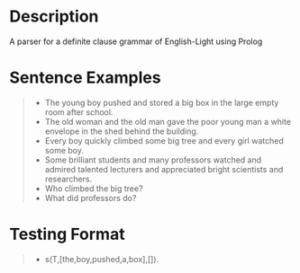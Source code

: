 # Description
A parser for a definite clause grammar of English-Light using Prolog

# Sentence Examples
> * The young boy pushed and stored a big box in the large empty room after school.
> * The old woman and the old man gave the poor young man a white envelope in the shed
behind the building.
> *  Every boy quickly climbed some big tree and every girl watched some boy.
> * Some brilliant students and many professors watched and admired talented lecturers
and appreciated bright scientists and researchers.
> * Who climbed the big tree?
> * What did professors do?

# Testing Format
> * s(T,[the,boy,pushed,a,box],[]).
